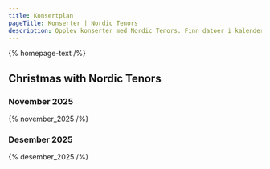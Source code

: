 ```yaml
---
title: Konsertplan
pageTitle: Konserter | Nordic Tenors
description: Opplev konserter med Nordic Tenors. Finn datoer i kalenderen og kjøp billetter for en uforglemmelig opplevelse.
---
```


{% homepage-text /%}

## Christmas with Nordic Tenors

### November 2025

{% november_2025 /%}

### Desember 2025

{% desember_2025 /%}
